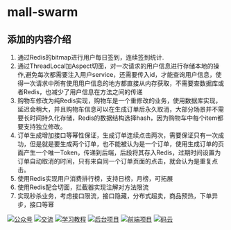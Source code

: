 # mall-swarm
## 添加的内容介绍

1. 通过Redis的bitmap进行用户每日签到，连续签到统计.
2. 通过ThreadLocal加Aspect切面，对一次请求的用户信息进行存储本地的操作,避免每次都需要注入用户service，还需要传入id，才能查询用户信息，使得一次请求中所有使用用户信息的地方都直接从内存获取，不需要查数据库或者Redis，也减少了用户信息在方法之间的传递
3. 购物车修改为纯Redis实现，购物车是一个重修改的业务，使用数据库实现，延迟会稍大，并且购物车信息可以在生成订单后永久取消，大部分场景并不需要长时间持久化存储，Redis的数据结构选择hash，因为购物车中每个item都要支持独立修改。
4. 订单生成增加接口等幂性保证，生成订单连续点击两次，需要保证只有一次成功，但是就是要生成两个订单，也不能被认为是一个订单，使用生成订单的页面产生一个唯一Token，传递到后端，后段将其存入Redis，过期时间设置为订单自动取消的时间，只有来自同一个订单页面的点击，就会认为是重复点击。
5. 使用Redis实现用户消费排行榜，支持日榜，月榜，可拓展 
6. 使用Redis配合切面，拦截器实现注解对方法限流
7. 实现秒杀业务，考虑接口限流，接口隐藏，分布式超卖，商品预热，下单异步，接口等幂

<p>
  <a href="#公众号"><img src="http://macro-oss.oss-cn-shenzhen.aliyuncs.com/mall/badge/%E5%85%AC%E4%BC%97%E5%8F%B7-macrozheng-blue.svg" alt="公众号"></a>
  <a href="#公众号"><img src="http://macro-oss.oss-cn-shenzhen.aliyuncs.com/mall/badge/%E4%BA%A4%E6%B5%81-%E5%BE%AE%E4%BF%A1%E7%BE%A4-2BA245.svg" alt="交流"></a>
  <a href="https://github.com/macrozheng/mall-learning"><img src="http://macro-oss.oss-cn-shenzhen.aliyuncs.com/mall/badge/%E5%AD%A6%E4%B9%A0%E6%95%99%E7%A8%8B-mall--learning-green.svg" alt="学习教程"></a>
  <a href="https://github.com/macrozheng/mall"><img src="http://macro-oss.oss-cn-shenzhen.aliyuncs.com/mall/badge/%E5%90%8E%E5%8F%B0%E9%A1%B9%E7%9B%AE-mall-blue.svg" alt="后台项目"></a>
  <a href="https://github.com/macrozheng/mall-admin-web"><img src="http://macro-oss.oss-cn-shenzhen.aliyuncs.com/mall/badge/%E5%89%8D%E7%AB%AF%E9%A1%B9%E7%9B%AE-mall--admin--web-green.svg" alt="前端项目"></a>
  <a href="https://gitee.com/macrozheng/mall-swarm"><img src="http://macro-oss.oss-cn-shenzhen.aliyuncs.com/mall/badge/%E7%A0%81%E4%BA%91-%E9%A1%B9%E7%9B%AE%E5%9C%B0%E5%9D%80-orange.svg" alt="码云"></a>
</p>

